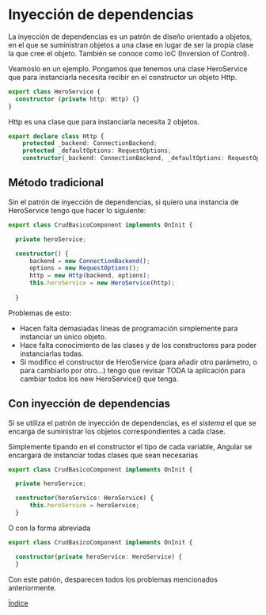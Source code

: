 # Inyección de dependencias

La inyección de dependencias es un patrón de diseño orientado a objetos, en el que se suministran objetos a una clase en lugar de ser la propia clase la que cree el objeto. También se conoce como IoC (Inversion of Control).

Veamoslo en un ejemplo. Pongamos que tenemos una clase HeroService que para instanciarla necesita recibir en el constructor un objeto Http.

```typescript
export class HeroService {
  constructor (private http: Http) {}
}
```

Http es una clase que para instanciarla necesita 2 objetos.

```typescript
export declare class Http {
    protected _backend: ConnectionBackend;
    protected _defaultOptions: RequestOptions;
    constructor(_backend: ConnectionBackend, _defaultOptions: RequestOptions);
```

## Método tradicional

Sin el patrón de inyección de dependencias, si quiero una instancia de HeroService tengo que hacer lo siguiente:

```typescript
export class CrudBasicoComponent implements OnInit {

  private heroService;

  constructor() {
      backend = new ConnectionBackend();
      options = new RequestOptions();
      http = new Http(backend, options);
      this.heroService = new HeroService(http);
      
  }
```

Problemas de esto:
- Hacen falta demasiadas líneas de programación simplemente para instanciar un único objeto. 
- Hace falta conocimiento de las clases y de los constructores para poder instanciarlas todas.
- Si modifico el constructor de HeroService (para añadir otro parámetro, o para cambiarlo por otro...) tengo que revisar TODA la aplicación para cambiar todos los new HeroService() que tenga.

## Con inyección de dependencias

Si se utiliza el patrón de inyección de dependencias, es el *sistema* el que se encarga de suministrar los objetos correspondientes a cada clase.

Simplemente tipando en el constructor el tipo de cada variable, Angular se encargará de instanciar todas clases que sean necesarias

```typescript
export class CrudBasicoComponent implements OnInit {

  private heroService;

  constructor(heroService: HeroService) {
      this.heroService = heroService;
  }
```

O con la forma abreviada

```typescript
export class CrudBasicoComponent implements OnInit {

  constructor(private heroService: HeroService) {
  }
```

Con este patrón, desparecen todos los problemas mencionados anteriormente.


[Índice](index.md)
